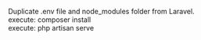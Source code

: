 Duplicate .env file and node_modules folder from Laravel. <br>
execute: composer install <br>
execute: php artisan serve
